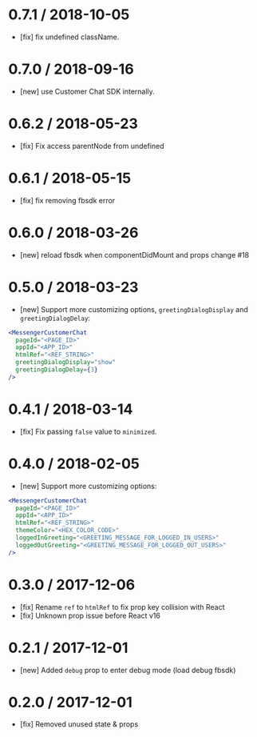 # 0.7.1 / 2018-10-05

- [fix] fix undefined className.

# 0.7.0 / 2018-09-16

* [new] use Customer Chat SDK internally.

# 0.6.2 / 2018-05-23

* [fix] Fix access parentNode from undefined

# 0.6.1 / 2018-05-15

* [fix] fix removing fbsdk error

# 0.6.0 / 2018-03-26

* [new] reload fbsdk when componentDidMount and props change #18

# 0.5.0 / 2018-03-23

* [new] Support more customizing options, `greetingDialogDisplay` and `greetingDialogDelay`:

```jsx
<MessengerCustomerChat
  pageId="<PAGE_ID>"
  appId="<APP_ID>"
  htmlRef="<REF_STRING>"
  greetingDialogDisplay="show"
  greetingDialogDelay={3}
/>
```

# 0.4.1 / 2018-03-14

* [fix] Fix passing `false` value to `minimized`.

# 0.4.0 / 2018-02-05

* [new] Support more customizing options:

```jsx
<MessengerCustomerChat
  pageId="<PAGE_ID>"
  appId="<APP_ID>"
  htmlRef="<REF_STRING>"
  themeColor="<HEX_COLOR_CODE>"
  loggedInGreeting="<GREETING_MESSAGE_FOR_LOGGED_IN_USERS>"
  loggedOutGreeting="<GREETING_MESSAGE_FOR_LOGGED_OUT_USERS>"
/>
```

# 0.3.0 / 2017-12-06

* [fix] Rename `ref` to `htmlRef` to fix prop key collision with React
* [fix] Unknown prop issue before React v16

# 0.2.1 / 2017-12-01

* [new] Added `debug` prop to enter debug mode (load debug fbsdk)

# 0.2.0 / 2017-12-01

* [fix] Removed unused state & props
